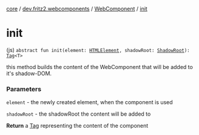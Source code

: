 [core](../../index.md) / [dev.fritz2.webcomponents](../index.md) / [WebComponent](index.md) / [init](./init.md)

# init

(js) `abstract fun init(element: `[`HTMLElement`](https://kotlinlang.org/api/latest/jvm/stdlib/org.w3c.dom/-h-t-m-l-element/index.html)`, shadowRoot: `[`ShadowRoot`](https://kotlinlang.org/api/latest/jvm/stdlib/org.w3c.dom/-shadow-root/index.html)`): `[`Tag`](../../dev.fritz2.dom/-tag/index.md)`<T>`

this method builds the content of the WebComponent that will be added to it's shadow-DOM.

### Parameters

`element` - the newly created element, when the component is used

`shadowRoot` - the shadowRoot the content will be added to

**Return**
a [Tag](../../dev.fritz2.dom/-tag/index.md) representing the content of the component

